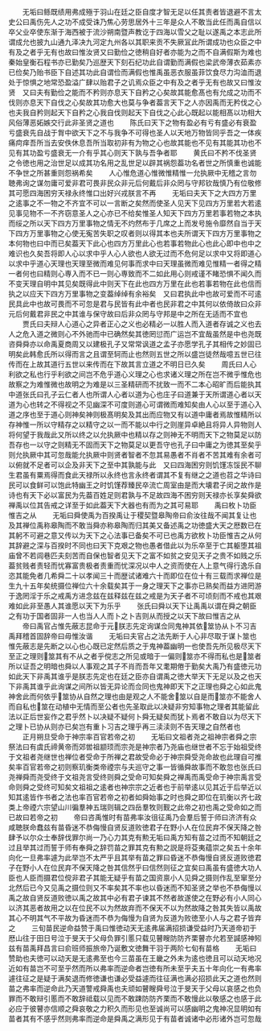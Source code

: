 <!-- { "loadSidebar": true } -->
　　无垢曰鲧既绩用弗成殛于羽山在廷之臣自度才智无足以任其责者皆退避不言太史公曰禹伤先人之功不成受诛乃焦心劳思居外十三年是众人不敢当此任而禹自信以卒父业卒使东渐于海西被于流沙朔南暨声教讫于四海以雪父之耻以遂禹之本志此所谓成允也披九山通九泽决九河定九州各以其职来贡不失厥冝此所谓成功也众臣之中有及之者乎无有也故曰惟汝贤又曰勤俭之徳稍自好者亦能为之而不自满假斯为难也秦始皇衡石程书亦已勤矣乃巡歴天下刻石纪功此自谓勤而满假也梁武帝薄衣茹素亦已俭矣乃贻书臣下自述其功此自谓俭而满假也惟禹虽恶衣服虽菲饮食尽力沟洫而退处于惊惧之地常恐盈溢广肆以贻君子之讥焉众臣之中有及之者乎无有也故又曰惟汝贤　又曰夫有勤俭之能而不矜则亦息天下自矜之心矣故其能愈髙也有允成之功而不伐则亦息天下自伐之心矣故其功愈大也莫与争者葢言天下之人亦因禹而无矜伐之心也夫我自矜则起天下自矜之心我自伐则起天下自伐之心此心既起以能相髙以功相大风俗薄恶妬嫉交行此非圣贤之道也
　　陈氏曰天下之物有盈必有亏有盛必有衰盈亏盛衰先自战于胷中欲天下之不与我争不可得也圣人以天地万物皆同乎吾之一体疾痛疴痒吾所当去安佚休息吾所当取初非有为物之心也故其能也不见有其能其功也不见有其功盈亏盛衰无一介有乎其心则天下孰与吾争者耶
　　黄氏曰不矜不伐圣贤之令徳也用之治世足以成其功名用之乱世足以辟其祸怨葢功名者世之所慎重也诚能不争世之所甚重则怨祸希矣
　　人心惟危道心惟微惟精惟一允执厥中无稽之言勿聴弗询之谋勿庸可爱非君可畏非民众非元后何戴后非众罔与守邦钦哉慎乃有位敬修其可愿四海困穷天禄永终惟口出好兴戎朕言不再
　　无垢曰夫天下之大四方万里之逺事之不一物之不齐宜不可以一言断之矣然而使圣人见天下见四方万里若大若逺见事见物不一不齐窃意圣人之心亦已不给矣惟圣人知天下四方万里若事若物之本执而绥之所以天下四方万里事物之情无不灼然布于几席之上而发号施令靡然自当于天下四方万里事物之心使无寃苦失职之叹者则以得其本也夫所谓天下四方万里事物之本何物也曰中而已矣葢天下此心也四方万里此心也若事若物此心也此心即中也中之难识也久矣吾将即人心以求中乎人心人欲也人欲无过而不危何足以求中又将即道心以求中乎道心天理也天理至微而难见何事而求中曰天理虽微而难见惟精一者得之精一者何也曰精则心専入而不已一则心専致而不二如此用心则戒谨不睹恐惧不闻久而不变天理自明中其见矣既得此中则天下在此也四方万里在此也若事若物在此也信而执之以应天下四方万里事物之变葢绰绰有余裕矣　又曰君执此中也故可爱而不可逺民具此中也故可畏而不可忽是君与民皆有此中者也民非君之中其何以依倚故曰众非元后何戴君非民之中其谁与保守故曰后非众罔与守邦是中之所在无适而不宜也
　　贾氏曰夫辩人心道心之异者正心之义也必精必一以胜人而入道者存诚之义也去人之危入道之微则心不外驰而中已确然矣其徳罔愆而广运岂不宜哉虽然是中也尧既咨舜舜亦以命禹夏商周又以建极孔子又常常讽道之孟子亦愿学孔子其相传之妙固已明矣此韩愈氏所以得而言之且谓至轲而止也然则五世之所以盛岂徒然哉噫五世已往传而在上故其道行五世以来传而在下故其言立道之不明日已久矣
　　周氏曰人心利欲之私也行乎利欲之间岂不危乎道心义理之心也求诸义理之所在岂不微乎惟危也故察之为难惟微也故明之为难是以三圣精研而不扰致一而不二本心昭旷而后能执其中道张氏曰孔子云仁者人也所谓人心者以道为心也庄子曰道兼于天所谓道心者以天道为心也转之不得视之不见幽深不可度则道心可谓微而难知矣由人心以至于道心入道之序也至于道心则神矣神则极髙明矣及其出而应物又有以道中庸者焉故惟精所以存神惟一所以守精存之以精守之以一而不能以中行之则崖异卓絶且将异人异物则人将何望于我哉此又所以终之以允执厥中也精以存之则神无不明而天下之物莫足以防吾存也一以守之则精无不固而天下之物莫足以更吾守也孔子曰中庸之为徳其至矣乎则允执厥中其可忽哉能允执厥中则贤者智者不忽其易愚者不肖者不苦其难有余者可以俯就不足者可以企及非天下之至中其孰能与此　又曰四海困穷则饥馑冻馁民不聊生君虽有粟焉得而食此天禄所以永终也言永终者谓其不复有继之之道也苕之华诗曰民可以食鲜可以饱此特幽王之时饥馑荐臻民卒流亡周室由是而大壊君子闵之故作是诗也有天下必以富民为先葢百姓足则君孰与不足故四海不困穷则天禄亦长享矣舜欲禅禹以位其告戒之详至于如此葢天下大器也有而为之其可易耶
　　禹曰枚卜功臣惟吉之从
　　无垢曰舜使禹为百揆禹让于稷契暨皋陶帝曰俞汝往哉不闻其复让也及其禅位禹称皋陶而不敢当舜亦称皋陶而归其美又备述禹之功徳盛大天之厯数已在其躬不可避之意又传以为天下之心法事已备矣不可已也禹方欲枚卜功臣惟吉之从何其辞避之深与百揆时不同也曰天下克艰之物也愚者借此以为乐卒至于亡其躯堕其祖庙曾不若闾巷匹夫刻苦而自保也智者见天下之富不如贫之安见天子之贵不如贱之乐葢贫贱者责轻而忧寡富贵极者责重而忧深况以中人之资而使在人上意气得行逸乐自恣其能免者几希舜二十以孝闻三十而歴试诸难六十而即位在位十有三载而求禅位是生九十五年矣统摄位禅位六十余载矣其于一身之理天下之事亦已熟矣而益方进罔游于逸罔淫于乐之戒禹方进念兹在兹释兹在兹之戒是为天子者不可顷刻而不戒也其艰难如此非至愚人其谁愿以天下为乐乎
　　张氏曰舜以天下让禹禹以谓在舜之朝臣之有功于国者固非一人也当人人而卜之卜吉则从而授之以天下故曰惟吉之从
　　帝曰禹官占惟先蔽志昆命于元朕志先定询谋佥同鬼神其依筮协从卜不习吉禹拜稽首固辞帝曰毋惟汝谐
　　无垢曰夫官占之法先断于人心非尽取于谋卜筮也惟先蔽志是先断之以心也心既已定然后质之于鬼神葢幽明一也使吾先所见极尽天下至正之理则筮其有不从之者乎傥志之所见或暗于一偏则筮亦不得而私也是筮者所以证吾之明暗也舜以人事观之其子不肖而吾年又耄期倦于勤矣大禹乃有盛徳元功如此天下非禹其谁乎是朕志先定也在廷之臣亦自谓禹之徳大举天下无足以及之也天下非禹其谁乎此询谋之间所以皆无异论而佥同也鬼神即天下之正理也舜之心如此鬼神舍此而何依乎筮协从自然之理也由是观之人不能舍筮以自是而筮亦不能舍人而自私也筮在动植中无情而至公者也先圣取此以决疑非穷知事物之理者其能留此法以正后世妄作之君乎然卜以决疑不疑何卜舜无疑矣而犹卜焉者不敢自以为尽天下之理卜已协从则亦已矣岂有重卜习吉之理乎再三渎渎则不告天理之自然者也
　　正月朔旦受命于神宗率百官若帝之初
　　无垢曰文祖者尧之祖神宗者舜之宗祭法曰有虞氏禘黄帝而郊喾祖颛顼而宗尧是神宗者乃尧庙也继世者不忘于始祖受终于文祖者尧继世也禅位者受命于所禅之君故受命必于神宗舜受尧命故也此理自可推矣率百官若帝之初则察玑衡类帝禋宗与夫巡守之事一皆循舜故事而不敢忽也张氏曰尧禅舜而尧受终于文祖尧言受终则舜之受命可知矣舜之禅禹而禹受命于神宗禹言受命则舜之受终可知矣文祖祖之逺者也神宗宗之近者也于前举逺以见其近于后举近以知其逺皆作书者之法也率百官若帝之初者如舜始事之时也舜之即位在玑衡以齐七政类上帝禋六宗望山川徧羣神五瑞则辑之四岳羣牧则觐之此帝之初也禹之受命如之而已故曰若帝之初
　　帝曰咨禹惟时有苗弗率汝徂征禹乃会羣后誓于师曰济济有众咸聴朕命蠢兹有苗昏迷不恭侮慢自贤反道败徳君子在野小人在位民弃不保天降之咎肆予以尔众士奉辞伐罪尔尚一乃心力其克有勲无垢曰禹方知有苗之过而不知朝廷之过且举其过而誓于师有奉舜之辞罚苗之罪其克有勲之説是将芟夷蕴崇之矣五十余年向化一旦弗率遽为此举岂不太严乎且其举有苗之罪曰昏迷不恭侮慢自贤反道败徳君子在野小人在位民弃不保天降之咎其信然乎曰信然则征之宜矣曰禹虽有盛徳大功人臣也人臣而摄君位傥非君子其能无疑乎有苗之国资禀小人见舜之摄则作乱至窜至分北然后已今又见禹之摄位则又不率矣其不率也以昏迷而不知圣贤之举也不恭侮慢以禹之故自贤反道败徳以禹之故其中必有君子谏其不然者故遂使之在野必有小人同心以济其恶者故用之以在位民不以为然故弃而不保天不以为然故降之咎其失皆以禹故其心不明其气不平故为昏迷而不恭为侮慢为自贤为反道为败徳至小人与之君子皆弃之
　　三旬苗民逆命益赞于禹曰惟徳动天无逺弗届满招损谦受益时乃天道帝初于厯山往于田日号泣于旻天于父母负罪引慝只载见瞽瞍防防齐栗瞽亦允若至諴感神矧兹有苗禹拜昌言曰俞班师振旅帝乃诞敷文徳舞干羽于两阶七旬有苗格
　　无垢曰赞助也夫徳可以动天是无逺弗至也今三苗虽在王畿之外未为逺也徳且可以动天地况近如有苗岂不可至乎然而所以弗率而逆命者岂徳有所未至乎夫五十年向化一有弗率遽往征之是疑于满矣退而修徳谦也谦必受益遽而往征满也满必招损此天之道也然则苗之弗率而逆命此乃天道警戒舜禹也夫顽如瞽瞍舜号泣于旻天于父母以哀感之也负罪而不敢辩引慝而不敢辞祗载以见而不敢踈防防齐栗而不敢慢此以敬感之也感于此必应于彼瞽亦信顺之舜哀敬之力积久而形见也至诚尚可以感幽明之鬼神况显明如有苗者其有不感乎然则弗率而逆命是舜禹之满形见于有苗者诚诸中必形诸外岂可忽哉
